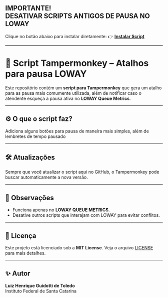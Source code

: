 **IMPORTANTE!**  
**DESATIVAR SCRIPTS ANTIGOS DE PAUSA NO LOWAY**  
---

  Clique no botão abaixo para instalar diretamente:
👉 **[Instalar Script](https://raw.githubusercontent.com/devluiztoledo/atalho-pausa/main/atalho-pausa.user.js)**





---

# 📄 Script Tampermonkey – Atalhos para pausa LOWAY

Este repositório contém um **script para Tampermonkey** que gera um atalho para as pausa mais comumente utilizada, além de notificar caso o atendente esqueça a pausa ativa no **LOWAY Queue Metrics**.

---

## ⚙️ O que o script faz?

Adiciona alguns botões para pausa de maneira mais simples, além de lembretes de tempo pausado

---

## 🛠️ Atualizações

Sempre que você atualizar o script aqui no GitHub, o Tampermonkey pode buscar automaticamente a nova versão.

---

## 🧠 Observações

- Funciona apenas no **LOWAY QUEUE METRICS**.
- Desative outros scripts que interajam com LOWAY para evitar conflitos.


---

## 📄 Licença

Este projeto está licenciado sob a **MIT License**. Veja o arquivo [LICENSE](LICENSE) para mais detalhes.

---

## ✨ Autor

**Luiz Henrique Guidotti de Toledo**  
Instituto Federal de Santa Catarina  
